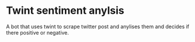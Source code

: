 # Twint sentiment anylsis

A bot that uses twint to scrape twitter post
and anylises them and decides if there positive or
negative.
